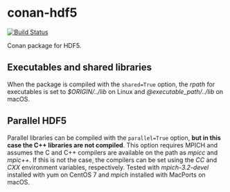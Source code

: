 # conan-hdf5

[![Build Status](https://jenkins.esss.dk/dm/job/ess-dmsc/job/conan-hdf5/job/master/badge/icon)](https://jenkins.esss.dk/dm/job/ess-dmsc/job/conan-hdf5/job/master/)

Conan package for HDF5.

## Executables and shared libraries

When the package is compiled with the `shared=True` option, the _rpath_ for
executables is set to _$ORIGIN/../lib_ on Linux and _@executable_path/../lib_
on macOS.


## Parallel HDF5

Parallel libraries can be compiled with the `parallel=True` option, **but in
this case the C++ libraries are not compiled**. This option requires MPICH and
assumes the C and C++ compilers are available on the path as _mpicc_ and
_mpic++_. If this is not the case, the compilers can be set using the _CC_ and
_CXX_ environment variables, respectively. Tested with _mpich-3.2-devel_
installed with yum on CentOS 7 and _mpich_ installed with MacPorts on macOS.

